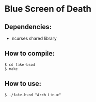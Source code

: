 # Blue Screen of Death

Dependencies:
-----------------

* ncurses shared library

How to compile:
-----------------
```
$ cd fake-bsod
$ make
```
How to use:
-----------------
```
$ ./fake-bsod "Arch Linux"
```
